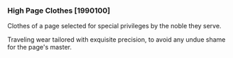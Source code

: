 ### High Page Clothes [1990100]

Clothes of a page selected for special privileges by the noble they serve.

Traveling wear tailored with exquisite precision, to avoid any undue shame for the page's master.